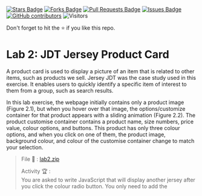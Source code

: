 <a href="https://github.com/drshahizan/learn-php/stargazers"><img src="https://img.shields.io/github/stars/drshahizan/learn-php" alt="Stars Badge"/></a>
<a href="https://github.com/drshahizan/learn-php/network/members"><img src="https://img.shields.io/github/forks/drshahizan/learn-php" alt="Forks Badge"/></a>
<a href="https://github.com/drshahizan/learn-php/pulls"><img src="https://img.shields.io/github/issues-pr/drshahizan/learn-php" alt="Pull Requests Badge"/></a>
<a href="https://github.com/drshahizan/learn-php/issues"><img src="https://img.shields.io/github/issues/drshahizan/learn-php" alt="Issues Badge"/></a>
<a href="https://github.com/drshahizan/learn-php/graphs/contributors"><img alt="GitHub contributors" src="https://img.shields.io/github/contributors/drshahizan/learn-php?color=2b9348"></a>
![Visitors](https://api.visitorbadge.io/api/visitors?path=https%3A%2F%2Fgithub.com%2Fdrshahizan%2Flearn-php&labelColor=%23d9e3f0&countColor=%23697689&style=flat)

Don't forget to hit the :star: if you like this repo.

# Lab 2: JDT Jersey Product Card

A product card is used to display a picture of an item that is related to other items, such as products we sell. Jersey JDT was the case study used in this exercise. It enables users to quickly identify a specific item of interest to them from a group, such as search results.

In this lab exercise, the webpage initially contains only a product image (Figure 2.1), but when you hover over that image, the options/customize container for that product appears with a sliding animation (Figure 2.2). The product customise container contains a product name, size numbers, price value, colour options, and buttons. This product has only three colour options, and when you click on one of them, the product image, background colour, and colour of the customise container change to match your selection.

> File 📁 : [lab2.zip](./download/lab2.zip?raw=true)
> 
> Activity 🏆 : <br>
> You are asked to write JavaScript that will display another jersey after you click the colour radio button. You only need to add the <script> tag to the HTML file. When you click the grey radio button, the colours in the background, button, size, and price become grey. A white-pink jersey will also be displayed (Figure 2.3). Please see Figure 2.4 for the implementation results after clicking on the Gold radio button.

<img src="./download/l2int-a.png" width="400" />

**Figure 2.1**: Main page

<img src="./download/l2int-b.png" width="400" />

**Figure 2.2**: Hover your mouse over the image section

<img src="./download/l2int-c.png" width="400" />

**Figure 2.3**: You select the grey radio option

<img src="./download/l2int-d.png" width="400" />

**Figure 2.4**: You select the gold radio option



## Contribution 🛠️
Please create an [Issue](https://github.com/drshahizan/learn-php/issues) for any improvements, suggestions or errors in the content.

You can also contact me using [Linkedin](https://www.linkedin.com/in/drshahizan/) for any other queries or feedback.

[![Visitors](https://api.visitorbadge.io/api/visitors?path=https%3A%2F%2Fgithub.com%2Fdrshahizan&labelColor=%23697689&countColor=%23555555&style=plastic)](https://visitorbadge.io/status?path=https%3A%2F%2Fgithub.com%2Fdrshahizan)
![](https://hit.yhype.me/github/profile?user_id=81284918)

